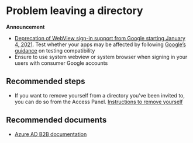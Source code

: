 <properties
    pageTitle="Problem leaving a directory"
    description="Problem leaving a directory"
    service="microsoft.aad"
    resource="Microsoft_AAD_IAM"
    authors="marialai"
    displayOrder=""
    selfHelpType="generic"
    supportTopicIds="32615392"
    resourceTags=""
    productPesIds="16578"
    cloudEnvironments="public, Fairfax, Mooncake, usnat, ussec"
    	articleId="5b18d6b5-0e62-47a0-9807-a5d43234773c"
	ownershipId="AzureIdentity_B2C"
/>

# Problem leaving a directory

**Announcement** 
* [Deprecation of WebView sign-in support from Google starting January 4, 2021](https://docs.microsoft.com/azure/active-directory/external-identities/google-federation#deprecation-of-webview-sign-in-support). Test whether your apps may be affected by following [Google’s guidance](https://developers.googleblog.com/2020/08/guidance-for-our-effort-to-block-less-secure-browser-and-apps.html) on testing compatibility
* Ensure to use system webview or system browser when signing in your users with consumer Google accounts

## **Recommended steps**

* If you want to remove yourself from a directory you've been invited to, you can do so from the Access Panel. [Instructions to remove yourself](https://docs.microsoft.com/azure/active-directory/b2b/leave-the-organization)

## **Recommended documents**

* [Azure AD B2B documentation](https://docs.microsoft.com/azure/active-directory/b2b/)
